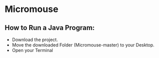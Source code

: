 # Micromouse

## How to Run a Java Program:
    
* Download the project.
* Move the downloaded Folder (Micromouse-master) to your Desktop.
* Open your Terminal
             
